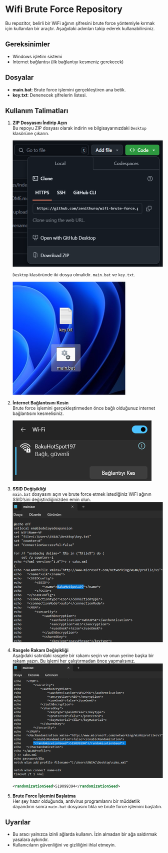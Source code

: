 
# Wifi Brute Force Repository

Bu repozitor, belirli bir WiFi ağının şifresini brute force yöntemiyle kırmak için kullanılan bir araçtır. Aşağıdaki adımları takip ederek kullanabilirsiniz.

## Gereksinimler

- Windows işletim sistemi
- Internet bağlantısı (ilk bağlantıyı kesmeniz gerekecek)

## Dosyalar

- **main.bat**: Brute force işlemini gerçekleştiren ana betik.
- **key.txt**: Denenecek şifrelerin listesi.

## Kullanım Talimatları

1. **ZIP Dosyasını İndirip Açın**  
   Bu repoyu ZIP dosyası olarak indirin ve bilgisayarınızdaki `Desktop` klasörüne çıkarın.

   ![Bağlantıyı Kesme](images/zip.png)

   `Desktop` klasöründe iki dosya olmalidir. `main.bat` ve `key.txt`.

   ![Bağlantıyı Kesme](images/desktop.png)
   
3. **İnternet Bağlantısını Kesin**  
   Brute force işlemini gerçekleştirmeden önce bağlı olduğunuz internet bağlantısını kesmelisiniz. 

   ![Bağlantıyı Kesme](images/wifi.png)  
   

4. **SSID Değişikliği**  
   `main.bat` dosyasını açın ve brute force etmek istediğiniz WiFi ağının SSID’sini değiştirdiğinizden emin olun.
   ![Bağlantıyı Kesme](images/ssid.png)
   
5. **Rasgele Rakam Değişikliği**  
   Aşağıdaki satırdaki rasgele bir rakamı seçin ve onun yerine başka bir rakam yazın. Bu işlemi her çalıştırmadan önce yapmalısınız.
   ![Bağlantıyı Kesme](images/random.png)  
   ```xml
   <randomizationSeed>519099394</randomizationSeed>
   ```

6. **Brute Force İşlemini Başlatma**  
   Her şey hazır olduğunda, antivirus programlarını bir müddetlik dayandırın sonra `main.bat` dosyasını tıkla ve brute force işlemini başlatın. 

## Uyarılar

- Bu aracı yalnızca izinli ağlarda kullanın. İzin almadan bir ağa saldırmak yasalara aykırıdır.
- Kullanıcıların güvenliğini ve gizliliğini ihlal etmeyin.

